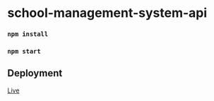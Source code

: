 # school-management-system-api

### `npm install`
### `npm start`

## Deployment
[Live](https://school-management-system-api.onrender.com/api-docs/)
